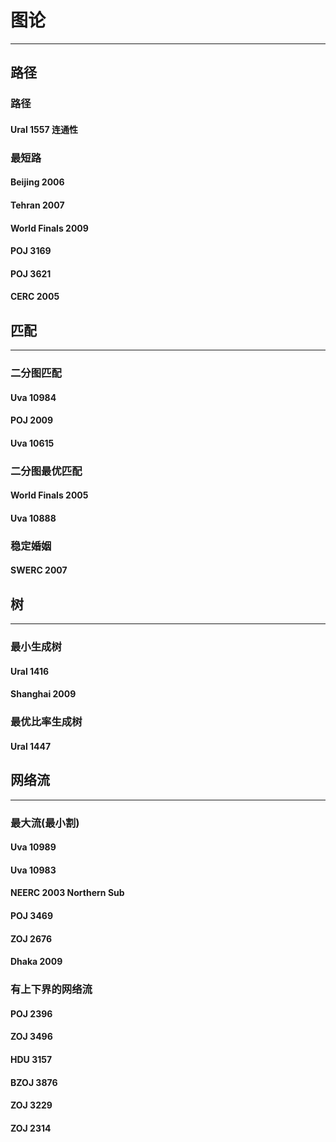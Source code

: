 # 图论

-----

## 路径
### 路径
#### Ural 1557 连通性
### 最短路
#### Beijing 2006 
#### Tehran 2007
#### World Finals 2009
#### POJ 3169
#### POJ 3621
#### CERC 2005

## 匹配

----

### 二分图匹配
#### Uva 10984
#### POJ 2009
#### Uva 10615
### 二分图最优匹配
#### World Finals 2005
#### Uva 10888
### 稳定婚姻
#### SWERC 2007

## 树

----

### 最小生成树
#### Ural 1416
#### Shanghai 2009
### 最优比率生成树
#### Ural 1447

## 网络流

-----

### 最大流(最小割)
#### Uva 10989
#### Uva 10983
#### NEERC 2003 Northern Sub
#### POJ 3469
#### ZOJ 2676
#### Dhaka 2009
### 有上下界的网络流
#### POJ 2396
#### ZOJ 3496
#### HDU 3157
#### BZOJ 3876
#### ZOJ 3229
#### ZOJ 2314

